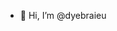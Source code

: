 - 👋 Hi, I’m @dyebraieu

<!---
dyebraieu/dyebraieu is a ✨ special ✨ repository because its `README.md` (this file) appears on your GitHub profile.
You can click the Preview link to take a look at your changes.
--->
